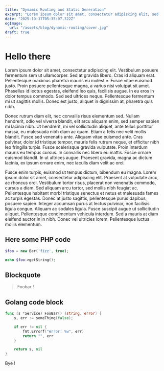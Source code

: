 ```yaml
---
title: "Dynamic Routing and Static Generation"
excerpt: "Lorem ipsum dolor sit amet, consectetur adipiscing elit, sed do eiusmod tempor incididunt ut labore et dolore magna aliqua. Praesent elementum facilisis leo vel fringilla est ullamcorper eget. At imperdiet dui accumsan sit amet nulla facilities morbi tempus."
date: "2025-10-17T05:35:07.322Z"
ogImage:
  url: "/assets/blog/dynamic-routing/cover.jpg"
draft: true
---
```


# Hello there

Lorem ipsum dolor sit amet, consectetur adipiscing elit. Vestibulum posuere fermentum sem ut ullamcorper. Sed at gravida libero. Cras id aliquam erat. Pellentesque maximus pharetra mauris eu molestie. Fusce vitae euismod justo. Proin posuere pellentesque magna, a varius nisi volutpat sit amet. Phasellus id lectus egestas, eleifend leo quis, facilisis augue. In eu eros in dolor tempus commodo. Sed sed ultrices neque. Pellentesque fermentum mi ut sagittis mollis. Donec est justo, aliquet in dignissim at, pharetra quis nibh.

Donec rutrum diam elit, nec convallis risus elementum sed. Nullam hendrerit, odio vel viverra blandit, elit arcu aliquam enim, sed semper sapien mi lacinia nibh. Ut hendrerit, mi vel sollicitudin aliquet, ante tellus porttitor massa, eu malesuada nibh diam ac quam. Etiam a felis nec velit mollis blandit. Fusce sed venenatis ante. Aliquam vitae euismod ante. Cras pulvinar, dolor id tristique tempor, mauris felis rutrum neque, et efficitur nibh leo fringilla turpis. Fusce scelerisque gravida vulputate. Proin interdum mauris eu tempus cursus. In convallis nec libero eu mattis. Fusce ornare euismod blandit. In ut ultrices augue. Praesent gravida, magna ac dictum lacinia, ex ipsum ornare enim, nec iaculis diam velit ac orci.

Fusce enim turpis, euismod ut tempus dictum, bibendum eu magna. Lorem ipsum dolor sit amet, consectetur adipiscing elit. Praesent at vulputate arcu, ac rhoncus orci. Vestibulum tortor risus, placerat non venenatis commodo, cursus a diam. Sed aliquam arcu tortor, sed mollis nibh feugiat ac. Pellentesque habitant morbi tristique senectus et netus et malesuada fames ac turpis egestas. Donec at justo sagittis, pellentesque purus dapibus, posuere sapien. Integer accumsan purus at lectus pulvinar, non facilisis ligula congue. Aliquam ac sodales ligula. Fusce suscipit augue ut sollicitudin aliquet. Pellentesque condimentum vehicula interdum. Sed a mauris at diam eleifend auctor in in nibh. Donec vel ultricies lorem. Pellentesque luctus mollis elementum. 

## Here some PHP code

```php
$foo = new Bar('fizz', true);

echo $foo->getString();
```

## Blockquote

> Foobar !

## Golang code block

```go
func (s *Service) FooBar() (string, error) {
    s, err := someThing(false);

    if err != nil {
        fmt.Errorf("error: %w", err)
        return "", err
    }

    return s, nil
}
```

Bye !
